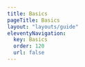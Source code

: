 ```yaml
---
title: Basics
pageTitle: Basics
layout: "layouts/guide"
eleventyNavigation:
  key: Basics
  order: 120
  url: false
---
```

